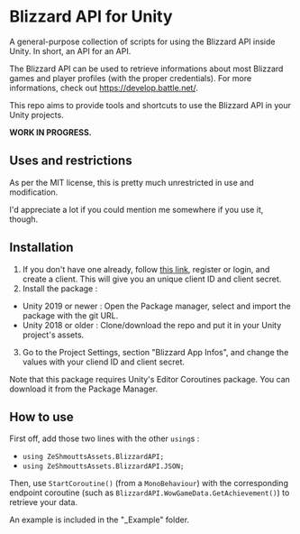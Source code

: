 # Blizzard API for Unity

A general-purpose collection of scripts for using the Blizzard API inside Unity. In short, an API for an API.

The Blizzard API can be used to retrieve informations about most Blizzard games and player profiles (with the proper credentials). For more informations, check out https://develop.battle.net/.

This repo aims to provide tools and shortcuts to use the Blizzard API in your Unity projects.

**WORK IN PROGRESS.**

## Uses and restrictions

As per the MIT license, this is pretty much unrestricted in use and modification.

I'd appreciate a lot if you could mention me somewhere if you use it, though.

## Installation

1. If you don't have one already, follow [this link](https://develop.battle.net/access/), register or login, and create a client. This will give you an unique client ID and client secret.
2. Install the package :
 - Unity 2019 or newer : Open the Package manager, select  and import the package with the git URL.
 - Unity 2018 or older : Clone/download the repo and put it in your Unity project's assets.
3. Go to the Project Settings, section "Blizzard App Infos", and change the values with your cliend ID and client secret.

Note that this package requires Unity's Editor Coroutines package. You can download it from the Package Manager.

## How to use

First off, add those two lines with the other `using`s :

- `using ZeShmouttsAssets.BlizzardAPI;`
- `using ZeShmouttsAssets.BlizzardAPI.JSON;`

Then, use `StartCoroutine()` (from a `MonoBehaviour`) with the corresponding endpoint coroutine (such as `BlizzardAPI.WowGameData.GetAchievement()`) to retrieve your data.

An example is included in the "\_Example" folder.
